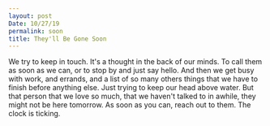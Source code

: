 ```yaml
---
layout: post
Date: 10/27/19
permalink: soon
title: They'll Be Gone Soon
---
```


We try to keep in touch. It's a thought in the back of our minds. To call them as soon as we can, or to stop by and just say hello. And then we get busy with work, and errands, and a list of so many others things that we have to finish before anything else. Just trying to keep our head above water. But that person that we love so much, that we haven't talked to in awhile, they might not be here tomorrow. As soon as you can, reach out to them. The clock is ticking.